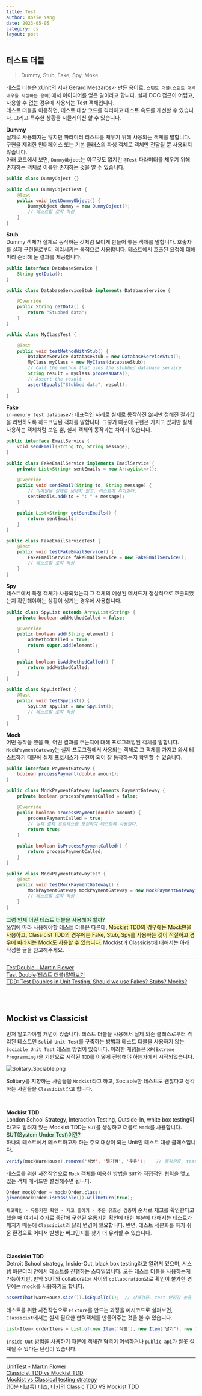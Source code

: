 ```yaml
---
title: Test
author: Rosie Yang
date: 2023-05-05
category: cs
layout: post
---
```


## 테스트 더블
> Dummy, Stub, Fake, Spy, Moke

테스트 더블은 xUnit의 저자 Gerard Meszaros가 만든 용어로, ```스턴트 더블(스턴트 대역 배우를 지칭하는 용어)```에서 아이디어를 얻은 말이라고 합니다. 실제 DOC 접근이 어렵고, 사용할 수 없는 경우에 사용되는 Test 객체입니다.  
테스트 더블을 이용하면, 테스트 대상 코드를 격리하고 테스트 속도를 개선할 수 있습니다. 그리고 특수한 상황을 시뮬레이션 할 수 있습니다.  

**Dummy**  
실제로 사용되지는 않지만 파라미터 리스트를 채우기 위해 사용되는 객체를 말합니다. 구현을 제외한 인터페이스 또는 기본 클래스의 파생 객체로 객체만 전달될 뿐 사용되지 않습니다.  
아래 코드에서 보면, ```DummyObject```는 아무것도 없지만 ```@Test``` 파라미터를 채우기 위해 존재하는 객체로 이름만 존재하는 것을 알 수 있습니다.  
```java
public class DummyObject {}

public class DummyObjectTest {
    @Test
    public void testDummyObject() {
        DummyObject dummy = new DummyObject();
        // 테스트할 로직 작성
    }
}
```

**Stub**  
Dummy 객체가 실제로 동작하는 것처럼 보이게 만들어 놓은 객체를 말합니다. 호출자를 실제 구현물로부터 격리시키는 목적으로 사용합니다. 테스트에서 호출된 요청에 대해 미리 준비해 둔 결과를 제공합니다.  
```java
public interface DatabaseService {
    String getData();
}

public class DatabaseServiceStub implements DatabaseService {

    @Override
    public String getData() {
        return "Stubbed data";
    }
}

public class MyClassTest {

    @Test
    public void testMethodWithStub() {
        DatabaseService databaseStub = new DatabaseServiceStub();
        MyClass myClass = new MyClass(databaseStub);
        // Call the method that uses the stubbed database service
        String result = myClass.processData();
        // Assert the result
        assertEquals("Stubbed data", result);
    }
}
```

**Fake**  
```in-memory test database```가 대표적인 사례로 실제로 동작하진 않지만 정해진 결과값을 리턴하도록 하드코딩된 객체를 말합니다. 그렇기 때문에 구현은 가지고 있지만 실제 사용하는 객체처럼 보일 뿐, 실제 객체의 동작과는 차이가 있습니다. 
```java
public interface EmailService {
    void sendEmail(String to, String message);
}

public class FakeEmailService implements EmailService {
    private List<String> sentEmails = new ArrayList<>();

    @Override
    public void sendEmail(String to, String message) {
        // 이메일을 실제로 보내지 않고, 리스트에 추가한다.
        sentEmails.add(to + ": " + message);
    }

    public List<String> getSentEmails() {
        return sentEmails;
    }
}

public class FakeEmailServiceTest {
    @Test
    public void testFakeEmailService() {
        FakeEmailService fakeEmailService = new FakeEmailService();
        // 테스트할 로직 작성
    }
}
```

**Spy**  
테스트에서 특정 객체가 사용되었는지 그 객체의 예상된 메서드가 정상적으로 호출되었는지 확인해야하는 상황이 생기는 경우에 사용합니다.  
```java
public class SpyList extends ArrayList<String> {
    private boolean addMethodCalled = false;

    @Override
    public boolean add(String element) {
        addMethodCalled = true;
        return super.add(element);
    }

    public boolean isAddMethodCalled() {
        return addMethodCalled;
    }
}

public class SpyListTest {
    @Test
    public void testSpyList() {
        SpyList spyList = new SpyList();
        // 테스트할 로직 작성
    }
}
```

**Mock**  
어떤 동작을 했을 때, 어떤 결과를 주는지에 대해 프로그래밍된 객체를 말합니다. ```MockPaymentGateway```는 실제 프로그램에서 사용되는 객체로 그 객체를 가지고 와서 테스트하기 때문에 실제 프로세스가 구현이 되어 잘 동작하는지 확인할 수 있습니다.    
```java
public interface PaymentGateway {
    boolean processPayment(double amount);
}

public class MockPaymentGateway implements PaymentGateway {
    private boolean processPaymentCalled = false;

    @Override
    public boolean processPayment(double amount) {
        processPaymentCalled = true;
        // 실제 결제 프로세스를 모킹하여 테스트에 사용한다.
        return true;
    }

    public boolean isProcessPaymentCalled() {
        return processPaymentCalled;
    }
}

public class MockPaymentGatewayTest {
    @Test
    public void testMockPaymentGateway() {
        MockPaymentGateway mockPaymentGateway = new MockPaymentGateway();
        // 테스트할 로직 작성
    }
}
```

<span style="background-color:#DCFFE4">그럼 언제 어떤 테스트 더블을 사용해야 할까?</span>  
쓰임에 따라 사용해야할 테스트 더블은 다른데, <span style="background-color:#fff5b1">Mockist TDD의 경우에는 Mock만을 사용하고, Classicist TDD의 경우에는 Fake, Stub, Spy를 사용하는 것이 적절하고 경우에 따라서는 Mock도 사용할 수 있습니다.</span> Mockist과 Classicist에 대해서는 아래 작성한 글을 참고해주세요.  

****

[TestDouble - Martin Flower](https://martinfowler.com/bliki/TestDouble.html)  
[Test Double(테스트 더블)알아보기](https://beomseok95.tistory.com/295)  
[TDD: Test Doubles in Unit Testing. Should we use Fakes? Stubs? Mocks?](https://optivem.com/tdd-test-doubles-in-unit-testing-should-we-use-fakes-stubs-mocks/)

<br><br>

## Mockist vs Classicist
먼저 알고가야할 개념이 있습니다. 테스트 더블을 사용해서 실제 의존 클래스로부터 격리된 테스트인 ```Solid Unit Test```를 구축하는 방법과 테스트 더블을 사용하지 않는 ```Sociable Unit Test``` 테스트 방법이 있습니다. 이러한 개념들은 ```XP(Extreme Programming)```을 기반으로 시작된 ```TDD```를 어떻게 진행해야 하는가에서 시작되었습니다.  

![Solitary_Sociable.png](/assets/gitbook/post_images/test/Solitary_Sociable.png)

Solitary를 지향하는 사람들을 ```Mockist```라고 하고, Sociable한 테스트도 괜찮다고 생각하는 사람들을 ```Classicist```라고 합니다.  

<br>

**Mockist TDD**  
London School Strategy, Interaction Testing, Outside-In, white box testing이라고도 알려져 있는 Mockist TDD는 ```SUT```를 생성하고 더블로 ```Mock```를 사용합니다.  
<span style="background-color:#DCFFE4">SUT(System Under Test)이란?</span>  
하나의 테스트에서 테스트하고자 하는 주요 대상이 되는 Unit인 테스트 대상 클래스입니다.  
```java
verify(mockWareHouse).remove('식빵', '딸기쨈', '우유');    // 행위검증, test 안정감 낮음
```
테스트를 위한 사전작업으로 ```Mock``` 객체를 이용한 방법을 ```SUT```와 직접적인 협력을 맺고 있는 객체 메서드만 설정해주면 됩니다.  
```java
Order mockOrder = mock(Order.class);
given(mockOrder.isPossible()).willReturn(true);
```
```재고확인 - 유통기한 확인 - 재고 줄이기 - 주문 유효성 검증```이 순서로 재고를 확인한다고 했을 때 여기서 추가로 중간에 구현된 유통기한 확인에 대한 부분에 대해서는 테스트가 깨지기 때문에 ```Classicist```와 달리 변경이 필요합니다. 반면, 테스트 세분화를 하기 쉬운 환경으로 어디서 발생한 버그인지를 찾기 더 유리할 수 있습니다.  

<br>

**Classicist TDD**  
Detroit School strategy, Inside-Out, black box testing라고 알려져 있으며, 시스템 바운더리 안에서 테스트를 진행하는 스타일입니다. 모든 테스트 더블을 사용하는게 가능하지만, 만약 SUT와 collaborator 사이의 ```collaboration```으로 확인이 불가한 경우에는 mock를 사용하기도 합니다.  
```java
assertThat(wareHouse.size()).isEqualTo(1);  // 상태검증, test 안정감 높음
```
테스트를 위한 사전작업으로 ```Fixture```를 만드는 과정을 예시코드로 살펴보면, ```Classicist```에서는 실제 필요한 협력객체를 만들어주는 것을 볼 수 있습니다.  
```java
List<Item> orderItems = List.of(new Item('식빵'), new Item('딸기'), new Item('우유'));
```
```Inside-Out``` 방법을 사용하기 때문에 객체간 협력이 어색하거나 ```public api```가 잘못 설계될 수 있다는 단점이 있습니다.  

****

[UnitTest - Martin Flower](https://martinfowler.com/bliki/UnitTest.html)  
[Classicist TDD vs Mockist TDD](https://algopoolja.tistory.com/119)  
[Mockist vs Classical testing strategy](https://romainbrunie.medium.com/mockist-v-classical-testing-strategy-d967f1bc263c)  
[[10분 테코톡] 더즈, 티키의 Classic TDD VS Mockist TDD](https://www.youtube.com/watch?v=n01foM9tsRo&ab_channel=%EC%9A%B0%EC%95%84%ED%95%9C%ED%85%8C%ED%81%AC)

<div style="padding:3px; margin:200px 0;"></div>   